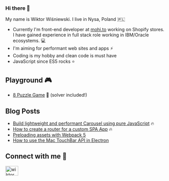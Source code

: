 ### Hi there 👋

My name is Wiktor Wiśniewski. I live in Nysa, Poland 🇵🇱

- Currently I'm front-end developer at [mohi.to](https://mohi.to/) working on Shopify stores. I have gained experience in full stack role working in IBM/Oracle ecosystems. 💻
- I'm aiming for performant web sites and apps ⚡
- Coding is my hobby and clean code is must have
- JavaScript since ES5 rocks ⭐

## Playground 🎮

- [8 Puzzle Game](https://www.wiktorwisniewski.dev/puzzle) 🎲 (solver included!)


## Blog Posts

- [Build lightweight and performant Carousel using pure JavaScript](https://www.wiktorwisniewski.dev/blog/build-simple-javascript-slider) 🔥
- [How to create a router for a custom SPA App](https://www.wiktorwisniewski.dev/blog/how-to-create-router-library) 🔥
- [Preloading assets with Webpack 5](https://www.wiktorwisniewski.dev/blog/preloading-assets-with-webpack5)
- [How to use the Mac TouchBar API in Electron](https://www.wiktorwisniewski.dev/blog/mac-touch-bar-api)

## Connect with me 🔗
<a href="https://linkedin.com/in/wiktorwisniewski" target="blank"><img align="center" src="https://raw.githubusercontent.com/rahuldkjain/github-profile-readme-generator/master/src/images/icons/Social/linked-in-alt.svg" alt="wiktorwisniewski" height="30" width="40" /></a>
